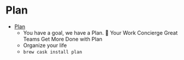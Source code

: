 # Plan
- [Plan](https://getplan.co/login)
  -  You have a goal, we have a Plan. 🎯 Your Work Concierge Great Teams Get More Done with Plan
  - Organize your life
  - `brew cask install plan`
